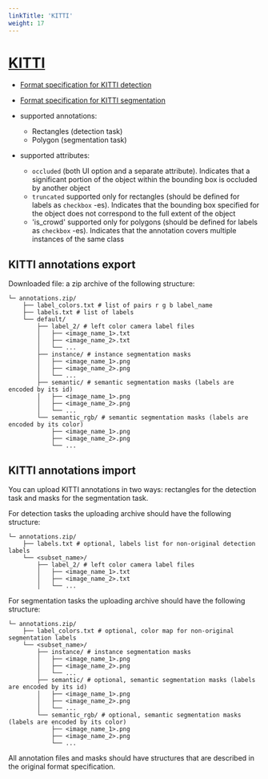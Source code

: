 ```yaml
---
linkTitle: 'KITTI'
weight: 17
---
```


# [KITTI](http://www.cvlibs.net/datasets/kitti/)

- [Format specification for KITTI detection](https://s3.eu-central-1.amazonaws.com/avg-kitti/devkit_object.zip)
- [Format specification for KITTI segmentation](https://s3.eu-central-1.amazonaws.com/avg-kitti/devkit_semantics.zip)

- supported annotations:

  - Rectangles (detection task)
  - Polygon (segmentation task)

- supported attributes:

  - `occluded` (both UI option and a separate attribute).
    Indicates that a significant portion of the object within
    the bounding box is occluded by another object
  - `truncated` supported only for rectangles
    (should be defined for labels as `checkbox` -es).
    Indicates that the bounding box specified for the object
    does not correspond to the full extent of the object
  - 'is_crowd' supported only for polygons
    (should be defined for labels as `checkbox` -es).
    Indicates that the annotation covers multiple instances of the same class

## KITTI annotations export

Downloaded file: a zip archive of the following structure:

```
└─ annotations.zip/
    ├── label_colors.txt # list of pairs r g b label_name
    ├── labels.txt # list of labels
    └── default/
        ├── label_2/ # left color camera label files
        │   ├── <image_name_1>.txt
        │   ├── <image_name_2>.txt
        │   └── ...
        ├── instance/ # instance segmentation masks
        │   ├── <image_name_1>.png
        │   ├── <image_name_2>.png
        │   └── ...
        ├── semantic/ # semantic segmentation masks (labels are encoded by its id)
        │   ├── <image_name_1>.png
        │   ├── <image_name_2>.png
        │   └── ...
        └── semantic_rgb/ # semantic segmentation masks (labels are encoded by its color)
            ├── <image_name_1>.png
            ├── <image_name_2>.png
            └── ...
```

## KITTI annotations import

You can upload KITTI annotations in two ways:
rectangles for the detection task and
masks for the segmentation task.

For detection tasks the uploading archive should have the following structure:

```
└─ annotations.zip/
    ├── labels.txt # optional, labels list for non-original detection labels
    └── <subset_name>/
        ├── label_2/ # left color camera label files
        │   ├── <image_name_1>.txt
        │   ├── <image_name_2>.txt
        │   └── ...
```

For segmentation tasks the uploading archive should have the following structure:

```
└─ annotations.zip/
    ├── label_colors.txt # optional, color map for non-original segmentation labels
    └── <subset_name>/
        ├── instance/ # instance segmentation masks
        │   ├── <image_name_1>.png
        │   ├── <image_name_2>.png
        │   └── ...
        ├── semantic/ # optional, semantic segmentation masks (labels are encoded by its id)
        │   ├── <image_name_1>.png
        │   ├── <image_name_2>.png
        │   └── ...
        └── semantic_rgb/ # optional, semantic segmentation masks (labels are encoded by its color)
            ├── <image_name_1>.png
            ├── <image_name_2>.png
            └── ...
```

All annotation files and masks should have structures
that are described in the original format specification.
